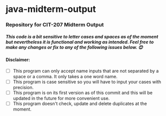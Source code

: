 # java-midterm-output
### Repository for CIT-207 Midterm Output

##### This code is a bit sensitive to letter cases and spaces as of the moment but nevertheless it is functional and working as intended. Feel free to make any changes or fix to any of the following issues below. :blush:

#### Disclaimer:
- [ ] This program can only accept name inputs that are not separated by a space or a comma. It only takes a one word name.
- [ ] This program is case sensitive so you will have to input your cases with precision.
- [ ] This program is on its first version as of this commit and this will be updated in the future for more convenient use.
- [ ] This program doesn't check, update and delete duplicates at the moment.
